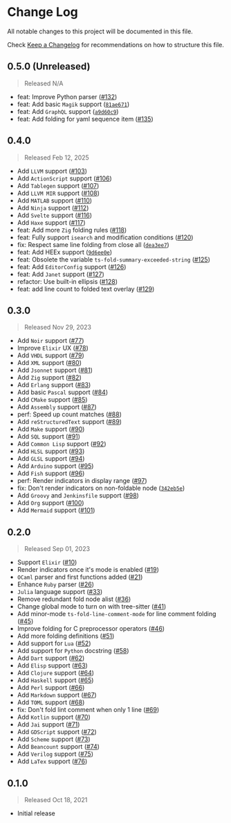 # Change Log

All notable changes to this project will be documented in this file.

Check [Keep a Changelog](http://keepachangelog.com/) for recommendations on how to structure this file.


## 0.5.0 (Unreleased)
> Released N/A

* feat: Improve Python parser ([#132](../../pull/132))
* feat: Add basic `Magik` support ([`81ae671`](../../commit/81ae6714387c69415ac3853609224124f6893aa6))
* feat: Add `GraphQL` support ([`a9d60c9`](../../commit/a9d60c9d20e431e2051a6d1703343c5c210383c8))
* feat: Add folding for yaml sequence item ([#135](../../pull/135))

## 0.4.0
> Released Feb 12, 2025

* Add `LLVM` support ([#103](../../pull/103))
* Add `ActionScript` support ([#106](../../pull/106))
* Add `Tablegen` support ([#107](../../pull/107))
* Add `LLVM MIR` support ([#108](../../pull/108))
* Add `MATLAB` support ([#110](../../pull/110))
* Add `Ninja` support ([#112](../../pull/112))
* Add `Svelte` support ([#116](../../pull/116))
* Add `Haxe` support ([#117](../../pull/117))
* feat: Add more `Zig` folding rules ([#118](../../pull/118))
* feat: Fully support `isearch` and modification conditions ([#120](../../pull/120))
* fix: Respect same line folding from close all ([`dea3ee7`](../../commit/dea3ee7e21eb867b5293c9ce455704ff23a96cad))
* feat: Add HEEx support ([`9d6ee0e`](../../commit/9d6ee0e46890acea9cb365b3b64b1261b1984920))
* feat: Obsolete the variable `ts-fold-summary-exceeded-string` ([#125](../../pull/125))
* feat: Add `EditorConfig` support ([#126](../../pull/126))
* feat: Add `Janet` support ([#127](../../pull/127))
* refactor: Use built-in ellipsis ([#128](../../pull/128))
* feat: add line count to folded text overlay ([#129](../../pull/129))

## 0.3.0
> Released Nov 29, 2023

* Add `Noir` support ([#77](../../pull/77))
* Improve `Elixir` UX ([#78](../../pull/78))
* Add `VHDL` support ([#79](../../pull/79))
* Add `XML` support ([#80](../../pull/80))
* Add `Jsonnet` support ([#81](../../pull/81))
* Add `Zig` support ([#82](../../pull/82))
* Add `Erlang` support ([#83](../../pull/83))
* Add basic `Pascal` support ([#84](../../pull/84))
* Add `CMake` support ([#85](../../pull/85))
* Add `Assembly` support ([#87](../../pull/87))
* perf: Speed up count matches ([#88](../../pull/88))
* Add `reStructuredText` support ([#89](../../pull/89))
* Add `Make` support ([#90](../../pull/90))
* Add `SQL` support ([#91](../../pull/91))
* Add `Common Lisp` support ([#92](../../pull/92))
* Add `HLSL` support ([#93](../../pull/93))
* Add `GLSL` support ([#94](../../pull/94))
* Add `Arduino` support ([#95](../../pull/95))
* Add `Fish` support ([#96](../../pull/96))
* perf: Render indicators in display range ([#97](../../pull/97))
* fix: Don't render indicators on non-foldable node ([`342eb5e`](../../commit/342eb5ee1f242ac03bc7e7bbe8d67be8711423ae))
* Add `Groovy` and `Jenkinsfile` support ([#98](../../pull/98))
* Add `Org` support ([#100](../../pull/100))
* Add `Mermaid` support ([#101](../../pull/101))

## 0.2.0
> Released Sep 01, 2023

* Support `Elixir` ([#10](../../pull/10))
* Render indicators once it's mode is enabled ([#19](../../pull/19))
* `OCaml` parser and first functions added ([#21](../../pull/21))
* Enhance `Ruby` parser ([#26](../../pull/26))
* `Julia` language support ([#33](../../pull/33))
* Remove redundant fold node alist ([#36](../../pull/36))
* Change global mode to turn on with tree-sitter ([#41](../../pull/41))
* Add minor-mode `ts-fold-line-comment-mode` for line comment folding ([#45](../../pull/45))
* Improve folding for C preprocessor operators ([#46](../../pull/46))
* Add more folding definitions ([#51](../../pull/51))
* Add support for `Lua` ([#52](../../pull/52))
* Add support for `Python` docstring ([#58](../../pull/58))
* Add `Dart` support ([#62](../../pull/62))
* Add `Elisp` support ([#63](../../pull/63))
* Add `Clojure` support ([#64](../../pull/64))
* Add `Haskell` support ([#65](../../pull/65))
* Add `Perl` support ([#66](../../pull/66))
* Add `Markdown` support ([#67](../../pull/67))
* Add `TOML` support ([#68](../../pull/68))
* fix: Don't fold lint comment when only 1 line ([#69](../../pull/69))
* Add `Kotlin` support ([#70](../../pull/70))
* Add `Jai` support ([#71](../../pull/71))
* Add `GDScript` support ([#72](../../pull/72))
* Add `Scheme` support ([#73](../../pull/73))
* Add `Beancount` support ([#74](../../pull/74))
* Add `Verilog` support ([#75](../../pull/75))
* Add `LaTex` support ([#76](../../pull/76))

## 0.1.0
> Released Oct 18, 2021

* Initial release

